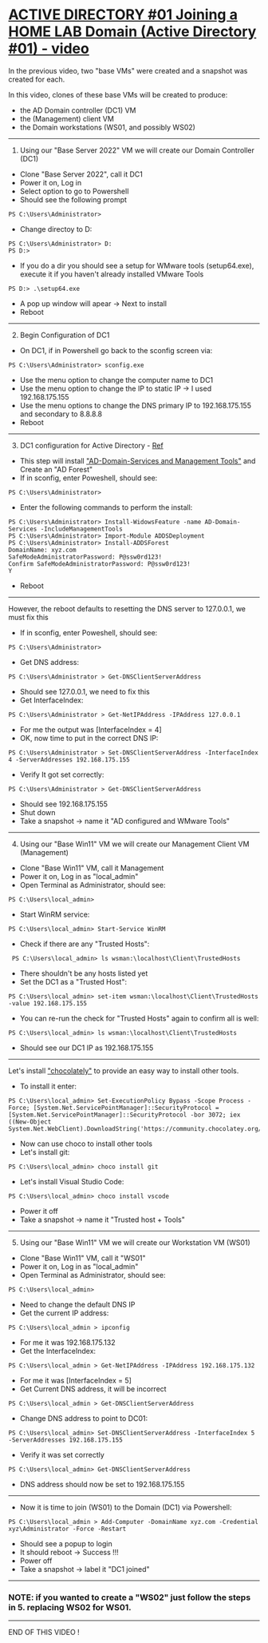 # [ACTIVE DIRECTORY #01 Joining a HOME LAB Domain (Active Directory #01) - video](https://www.youtube.com/watch?v=19pNfFnBfI8)
In the previous video, two "base VMs" were created and a snapshot was created for each.

In this video, clones of these base VMs will be created to produce:
- the AD Domain controller (DC1) VM
- the (Management) client VM
- the Domain workstations (WS01, and possibly WS02)
---
1. Using our "Base Server 2022" VM we will create our Domain Controller (DC1)
- Clone "Base Server 2022", call it DC1
- Power it on, Log in
- Select option to go to Powershell
- Should see the following prompt 
```
PS C:\Users\Administrator>
```
- Change directoy to D:
```
PS C:\Users\Administrator> D:
PS D:>
```
- If you do a dir you should see a setup for WMware tools (setup64.exe), execute it if you haven't already installed VMware Tools
```
PS D:> .\setup64.exe
```
- A pop up window will apear -> Next to install
- Reboot
---
2. Begin Configuration of DC1
- On DC1, if in Powershell go back to the sconfig screen via:
```
PS C:\Users\Administrator> sconfig.exe
```
- Use the menu option to change the computer name to DC1
- Use the menu option to change the IP to static IP -> I used 192.168.175.155
- Use the menu options to change the DNS primary IP to 192.168.175.155 and secondary to 8.8.8.8
- Reboot
---
3. DC1 configuration for Active Directory - [Ref](https://woshub.com/windows-server-core-install-active-directory-domain-controller/)
- This step will install ["AD-Domain-Services and Management Tools"](https://learn.microsoft.com/en-us/windows-server/identity/ad-ds/get-started/virtual-dc/active-directory-domain-services-overview) and Create an "AD Forest"
- If in sconfig, enter Poweshell, should see:
```
PS C:\Users\Administrator>
```
- Enter the following commands to perform the install:
```
PS C:\Users\Administrator> Install-WidowsFeature -name AD-Domain-Services -IncludeManagementTools
PS C:\Users\Administrator> Import-Module ADDSDeployment
PS C:\Users\Administrator> Install-ADDSForest
DomainName: xyz.com
SafeModeAdministratorPassword: P@ssw0rd123!
Confirm SafeModeAdministratorPassword: P@ssw0rd123!
Y
```
- Reboot
---
However, the reboot defaults to resetting the DNS server to 127.0.0.1, we must fix this
- If in sconfig, enter Poweshell, should see:
```
PS C:\Users\Administrator>
```
- Get DNS address:
```
PS C:\Users\Administrator > Get-DNSClientServerAddress
```
- Should see 127.0.0.1, we need to fix this
- Get InterfaceIndex:
```
PS C:\Users\Administrator > Get-NetIPAddress -IPAddress 127.0.0.1
```
- For me the output was [InterfaceIndex = 4]
- OK, now time to put in the correct DNS IP:
```
PS C:\Users\Administrator > Set-DNSClientServerAddress -InterfaceIndex 4 -ServerAddresses 192.168.175.155
```
- Verify It got set correctly:
```
PS C:\Users\Administrator > Get-DNSClientServerAddress
```
- Should see 192.168.175.155
- Shut down
- Take a snapshot -> name it "AD configured and WMware Tools"
---

4. Using our "Base Win11" VM we will create our Management Client VM (Management)
- Clone "Base Win11" VM, call it Management
- Power it on, Log in as "local_admin"
- Open Terminal as Administrator, should see:
```
PS C:\Users\local_admin>
```
- Start WinRM service:
```
PS C:\Users\local_admin> Start-Service WinRM
```
- Check if there are any "Trusted Hosts":
```
 PS C:\Users\local_admin> ls wsman:\localhost\Client\TrustedHosts
```
- There shouldn't be any hosts listed yet
- Set the DC1 as a "Trusted Host":
```
PS C:\Users\local_admin> set-item wsman:\localhost\Client\TrustedHosts -value 192.168.175.155
```
- You can re-run the check for "Trusted Hosts" again to confirm all is well:
```
PS C:\Users\local_admin> ls wsman:\localhost\Client\TrustedHosts
```
- Should see our DC1 IP as 192.168.175.155
---
Let's install ["chocolately"](https://chocolatey.org) to provide an easy way to install other tools.
- To install it enter:
```
PS C:\Users\local_admin> Set-ExecutionPolicy Bypass -Scope Process -Force; [System.Net.ServicePointManager]::SecurityProtocol = [System.Net.ServicePointManager]::SecurityProtocol -bor 3072; iex ((New-Object System.Net.WebClient).DownloadString('https://community.chocolatey.org/install.ps1'))
```
- Now can use choco to install other tools
- Let's install git:
```
PS C:\Users\local_admin> choco install git
```
- Let's install Visual Studio Code:
```
PS C:\Users\local_admin> choco install vscode
```
- Power it off
- Take a snapshot -> name it "Trusted host + Tools"
---
5. Using our "Base Win11" VM we will create our Workstation VM (WS01)
- Clone "Base Win11" VM, call it "WS01"
- Power it on, Log in as "local_admin"
- Open Terminal as Administrator, should see:
```
PS C:\Users\local_admin>
```
- Need to change the default DNS IP
- Get the current IP address:
```
PS C:\Users\local_admin > ipconfig
```
- For me it was 192.168.175.132
- Get the InterfaceIndex:
```
PS C:\Users\local_admin > Get-NetIPAddress -IPAddress 192.168.175.132
```
- For me it was [InterfaceIndex = 5]
- Get Current DNS address, it will be incorrect
```
PS C:\Users\local_admin > Get-DNSClientServerAddress
```
- Change DNS address to point to DC01:
```
PS C:\Users\local_admin> Set-DNSClientServerAddress -InterfaceIndex 5 -ServerAddresses 192.168.175.155
```
- Verify it was set correctly
```
PS C:\Users\local_admin> Get-DNSClientServerAddress
```
- DNS address should now be set to 192.168.175.155
---
- Now it is time to join (WS01) to the Domain (DC1) via Powershell:
```
PS C:\Users\local_admin > Add-Computer -DomainName xyz.com -Credential xyz\Administrator -Force -Restart
```
- Should see a popup to login
- It should reboot -> Success !!!
- Power off
- Take a snapshot -> label it "DC1 joined"
---
### NOTE: if you wanted to create a "WS02" just follow the steps in 5. replacing WS02 for WS01.
---
END OF THIS VIDEO !

